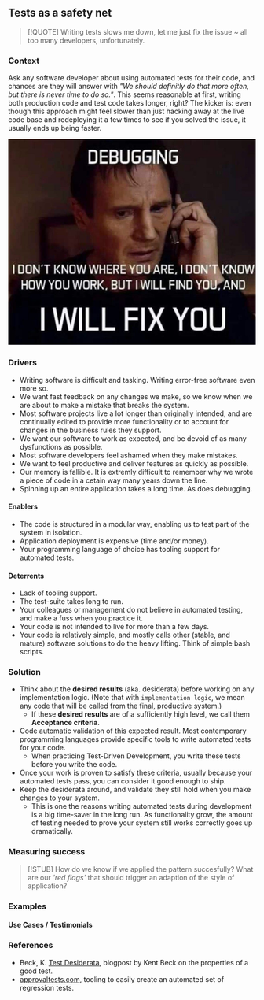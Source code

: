 ## Tests as a safety net

> [!QUOTE]
> Writing tests slows me down, let me just fix the issue
> ~ all too many developers, unfortunately.

### Context

Ask any software developer about using automated tests for their code, and chances are they will answer with _"We should definitly do that more
often, but there is never time to do so."_. This seems reasonable at first, writing both production code and test code takes longer, right?
The kicker is: even though this approach might feel slower than just hacking away at the live code base and redeploying it a few times to see if you
solved the issue, it usually ends up being faster.

![Hunting bugs ><](./debugging.jpg ':size=420')

### Drivers

* Writing software is difficult and tasking. Writing error-free software even more so.
* We want fast feedback on any changes we make, so we know when we are about to make a mistake that breaks the system.
* Most software projects live a lot longer than originally intended, and are continually edited to provide more functionality or to account for
  changes in the business rules they support.
* We want our software to work as expected, and be devoid of as many dysfunctions as possible.
* Most software developers feel ashamed when they make mistakes.
* We want to feel productive and deliver features as quickly as possible.
* Our memory is fallible. It is extremly difficult to remember why we wrote a piece of code in a cetain way many years down the line.
* Spinning up an entire application takes a long time. As does debugging.

#### Enablers

* The code is structured in a modular way, enabling us to test part of the system in isolation.
* Application deployment is expensive (time and/or money).
* Your programming language of choice has tooling support for automated tests.

#### Deterrents

* Lack of tooling support.
* The test-suite takes long to run.
* Your colleagues or management do not believe in automated testing, and make a fuss when you practice it.
* Your code is not intended to live for more than a few days.
* Your code is relatively simple, and mostly calls other (stable, and mature) software solutions to do the heavy lifting. Think of simple bash
  scripts.

### Solution

* Think about the **desired results** (aka. desiderata) before working on any implementation logic. (Note that with `implementation logic`, we mean
  any code that will be called from the final, productive system.)
    * If these __desired results__ are of a sufficiently high level, we call them **Acceptance criteria**.
* Code automatic validation of this expected result. Most contemporary programming languages provide specific tools to write automated
  tests for your code.
    * When practicing Test-Driven Development, you write these tests before you write the code.
* Once your work is proven to satisfy these criteria, usually because your automated tests pass, you can consider it good enough to ship.
* Keep the desiderata around, and validate they still hold when you make changes to your system.
    * This is one the reasons writing automated tests during development is a big time-saver in the long run. As functionality grow, the amount of
      testing needed to prove your system still works correctly goes up dramatically.

### Measuring success

> [!STUB]
> How do we know if we applied the pattern succesfully? What are our _'red flags'_ that should
> trigger an adaption of the style of application?

### Examples

#### Use Cases / Testimonials

### References

* Beck, K. [Test Desiderata](https://kentbeck.github.io/TestDesiderata/), blogpost by Kent Beck on the properties of a good test.
* [approvaltests.com](https://approvaltests.com/), tooling to easily create an automated set of regression tests.
